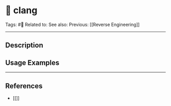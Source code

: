 # 💢 clang
Tags: #💢
Related to: 
See also: 
Previous: [[Reverse Engineering]]

---
## Description


## Usage Examples


---
## References
- [[]]
